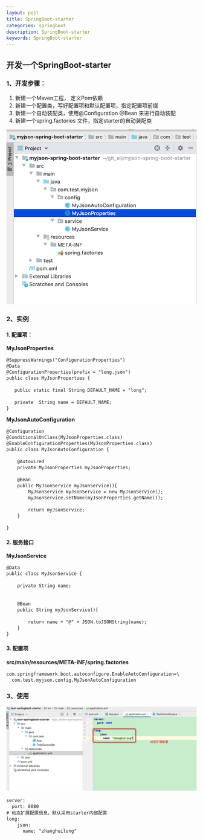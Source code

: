 ```yaml
---
layout: post
title: SpringBoot-starter 
categories: springboot
description: SpringBoot-starter 
keywords: SpringBoot-starter 
---
```


## 开发一个SpringBoot-starter

### 1、开发步骤：
1. 新建一个Maven工程， 定义Pom依赖
2. 新建一个配置类，写好配置项和默认配置项，指定配置项前缀
3. 新建一个自动装配类，使用@Configuration @Bean 来进行自动装配
4. 新建一个spring.factories 文件，指定starter的自动装配类

<img src="/images/posts/spring/starter-1.png"   />

### 2、实例

#### 1. 配置项：
 **MyJsonProperties**
 ```$xslt
@SuppressWarnings("ConfigurationProperties")
@Data
@ConfigurationProperties(prefix = "long.json")
public class MyJsonProperties {

    public static final String DEFAULT_NAME = "long";

    private  String name = DEFAULT_NAME;
}

```

**MyJsonAutoConfiguration**

```$xslt
@Configuration
@ConditionalOnClass(MyJsonProperties.class)
@EnableConfigurationProperties(MyJsonProperties.class)
public class MyJsonAutoConfiguration {

    @Autowired
    private MyJsonProperties myJsonProperties;

    @Bean
    public MyJsonService myJsonService(){
        MyJsonService myJsonService = new MyJsonService();
        myJsonService.setName(myJsonProperties.getName());

        return myJsonService;
    }

}
```

#### 2. 服务接口

**MyJsonService**

```$xslt
@Data
public class MyJsonService {

    private String name;


    @Bean
    public String myJsonService(){

        return name + "@" + JSON.toJSONString(name);
    }
}
```

#### 3. 配置项
 **src/main/resources/META-INF/spring.factories**
 
```$xslt
com.springframework.boot.autoconfigure.EnableAutoConfiguration=\
  com.test.myjson.config.MyJsonAutoConfiguration
```

### 3、使用

<img src="/images/posts/spring/starter-2.png"   />

```$xslt
server:
  port: 8080
# 动态扩展配置信息，默认采用starter内部配置
long:
    json:
      name: "zhanghuilong"
```
